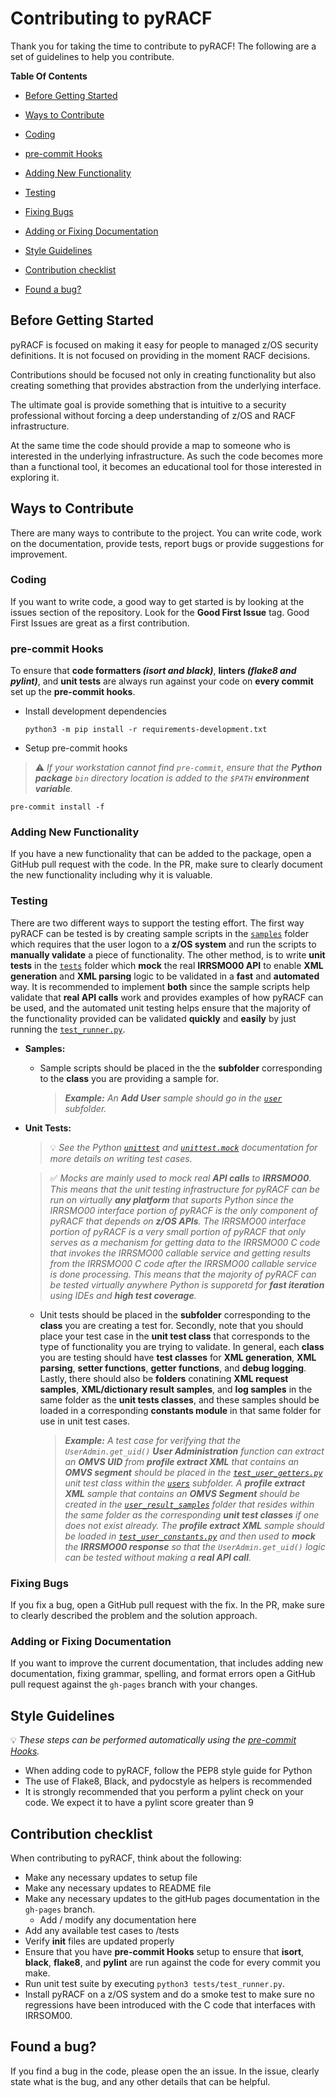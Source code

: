 # Contributing to pyRACF

Thank you for taking the time to contribute to pyRACF!
The following are a set of guidelines to help you contribute.

**Table Of Contents**

* [Before Getting Started](#before-getting-started)

* [Ways to Contribute](#ways-to-contribute)

* [Coding](#coding)

* [pre-commit Hooks](#pre-commit-hooks)

* [Adding New Functionality](#adding-new-functionality)

* [Testing](#testing)

* [Fixing Bugs](#fixing-bugs)

* [Adding or Fixing Documentation](#adding-or-fixing-documentation)

* [Style Guidelines](#style-guidelines)

* [Contribution checklist](#contribution-checklist)

* [Found a bug?](#found-a-bug)

## Before Getting Started

pyRACF is focused on making it easy for people to managed z/OS security definitions. It is not focused on providing in the moment RACF decisions.

Contributions should be focused not only in creating functionality but also creating something that provides abstraction from the underlying interface.

The ultimate goal is provide something that is intuitive to a security professional without forcing a deep understanding of z/OS and RACF infrastructure.

At the same time the code should provide a map to someone who is interested in the underlying infrastructure. As such the code becomes more than a functional tool, it becomes an educational tool for those interested in exploring it.

## Ways to Contribute

There are many ways to contribute to the project. You can write code, work on the documentation, provide tests, report bugs or provide suggestions for improvement.

### Coding

If you want to write code, a good way to get started is by looking at the issues section of the repository. Look for the **Good First Issue** tag. Good First Issues are great as a first contribution.

### pre-commit Hooks
To ensure that **code formatters _(isort and black)_**, **linters _(flake8 and pylint)_**, and **unit tests** are always run against your code on **every commit** set up the **pre-commit hooks**.

* Install development dependencies
  ```shell
  python3 -m pip install -r requirements-development.txt
  ```
* Setup pre-commit hooks
> :warning: _If your workstation cannot find `pre-commit`, ensure that the **Python package** `bin` directory location is added to the `$PATH` **environment variable**._
  ```shell
  pre-commit install -f
  ```

### Adding New Functionality

If you have a new functionality that can be added to the package, open a GitHub pull request with the code. In the PR, make sure to clearly document the new functionality including why it is valuable.

### Testing

There are two different ways to support the testing effort. The first way pyRACF can be tested is by creating sample scripts in the [`samples`](samples) folder which requires that the user logon to a **z/OS system** and run the scripts to **manually validate** a piece of functionality. The other method, is to write **unit tests** in the [`tests`](tests) folder which **mock** the real **IRRSMO00 API** to enable **XML generation** and **XML parsing** logic to be validated in a **fast** and **automated** way. It is recommended to implement **both** since the sample scripts help validate that **real API calls** work and provides examples of how pyRACF can be used, and the automated unit testing helps ensure that the majority of the functionality provided can be validated **quickly** and **easily** by just running the [`test_runner.py`](tests/test_runner.py).

* **Samples:**
  * Sample scripts should be placed in the the **subfolder** corresponding to the **class** you are providing a sample for. 

    > _**Example:** An **Add User** sample should go in the [`user`](samples/user) subfolder._
* **Unit Tests:**

  > :bulb: _See the Python [`unittest`](https://docs.python.org/3/library/unittest.html) and [`unittest.mock`](https://docs.python.org/3/library/unittest.mock.html) documentation for more details on writing test cases._

  > :white_check_mark: _Mocks are mainly used to mock real **API calls** to **IRRSMO00**. This means that the unit testing infrastructure for pyRACF can be run on virtually **any platform** that suports Python since the IRRSMO00 interface portion of pyRACF is the only component of pyRACF that depends on **z/OS APIs**. The IRRSMO00 interface portion of pyRACF is a very small portion of pyRACF that only serves as a mechanism for getting data to the IRRSMO00 C code that invokes the IRRSMO00 callable service and getting results from the IRRSMO00 C code after the IRRSMO00 callable service is done processing. This means that the majority of pyRACF can be tested virtually anywhere Python is supporetd for **fast iteration** using IDEs and **high test coverage**._

  * Unit tests should be placed in the **subfolder** corresponding to the **class** you are creating a test for. Secondly, note that you should place your test case in the **unit test class** that corresponds to the type of functionality you are trying to validate. In general, each **class** you are testing should have **test classes** for **XML generation**, **XML parsing**, **setter functions**, **getter functions**, and **debug logging**. Lastly, there should also be **folders** conatining **XML request samples**, **XML/dictionary result samples**, and **log samples** in the same folder as the **unit tests classes**, and these samples should be loaded in a corresponding **constants module** in that same folder for use in unit test cases. 

    > _**Example:** A test case for verifying that the `UserAdmin.get_uid()` **User Administration** function can extract an **OMVS UID** from **profile extract XML** that contains an **OMVS segment** should be placed in the [`test_user_getters.py`](tests/user/test_user_getters.py) unit test class within the [`users`](tests/user) subfolder. A **profile extract XML** sample that contains an **OMVS Segment** should be created in the [`user_result_samples`](tests/user/user_result_samples) folder that resides within the same folder as the corresponding **unit test classes** if one does not exist already. The **profile extract XML** sample should be loaded in [`test_user_constants.py`](tests/user/test_user_constants.py) and then used to **mock** the **IRRSMO00 response** so that the `UserAdmin.get_uid()` logic can be tested without making a **real API call**._

### Fixing Bugs

If you fix a bug, open a GitHub pull request with the fix. In the PR, make sure to clearly described the problem and the solution approach.

### Adding or Fixing Documentation

If you want to improve the current documentation, that includes adding new documentation, fixing grammar, spelling, and format errors open a GitHub pull request against the `gh-pages` branch with your changes.

## Style Guidelines

:bulb: _These steps can be performed automatically using the [pre-commit Hooks](#pre-commit-hooks)._

* When adding code to pyRACF, follow the PEP8 style guide for Python
* The use of Flake8, Black, and pydocstyle as helpers is recommended
* It is strongly recommended that you perform a pylint check on your code. We expect it to have a pylint score greater than 9

## Contribution checklist

When contributing to pyRACF, think about the following:

* Make any necessary updates to setup file
* Make any necessary updates to README file
* Make any necessary updates to the gitHub pages documentation in the `gh-pages` branch.
  * Add / modify any documentation here
* Add any available test cases to /tests
* Verify **init** files are updated properly
* Ensure that you have __pre-commit Hooks__ setup to ensure that **isort**, **black**, **flake8**, and **pylint** are run against the code for every commit you make.
* Run unit test suite by executing `python3 tests/test_runner.py`.
* Install pyRACF on a z/OS system and do a smoke test to make sure no regressions have been introduced with the C code that interfaces with IRRSOM00.

## Found a bug?

If you find a bug in the code, please open the an issue.
In the issue, clearly state what is the bug, and  any other details that can be helpful.
